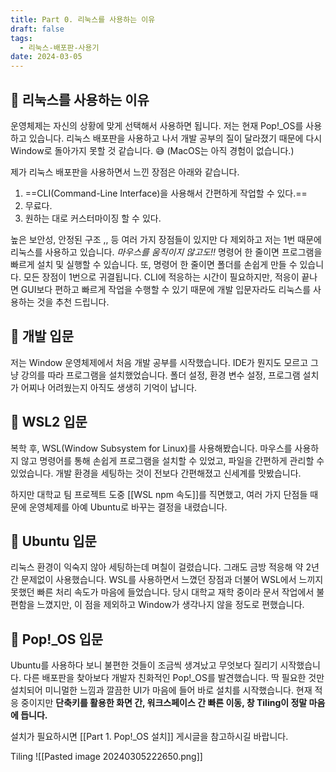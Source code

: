 ```yaml
---
title: Part 0. 리눅스를 사용하는 이유
draft: false
tags:
  - 리눅스-배포판-사용기
date: 2024-03-05
---
```

## 🌟 리눅스를 사용하는 이유

운영체제는 자신의 상황에 맞게 선택해서 사용하면 됩니다. 저는 현재 Pop!\_OS를 사용하고 있습니다. 리눅스 배포판을 사용하고 나서 개발 공부의 질이 달라졌기 때문에 다시 Window로 돌아가지 못할 것 같습니다. 😅 (MacOS는 아직 경험이 없습니다.)

제가 리눅스 배포판을 사용하면서 느낀 장점은 아래와 같습니다. 

1.  ==CLI(Command-Line Interface)을 사용해서 간편하게 작업할 수 있다.==
2. 무료다.
3. 원하는 대로 커스터마이징 할 수 있다.

높은 보안성, 안정된 구조 ,, 등 여러 가지 장점들이 있지만 다 제외하고 저는 1번 때문에 리눅스를 사용하고 있습니다. *마우스를 움직이지 않고도!!* 명령어 한 줄이면 프로그램을 빠르게 설치 및 실행할 수 있습니다. 또, 명령어 한 줄이면 폴더를 손쉽게 만들 수 있습니다. 모든 장점이 1번으로 귀결됩니다. CLI에 적응하는 시간이 필요하지만, 적응이 끝나면 GUI보다 편하고 빠르게 작업을 수행할 수 있기 때문에 개발 입문자라도 리눅스를 사용하는 것을 추천 드립니다.

## 🌟 개발 입문

저는 Window 운영체제에서 처음 개발 공부를 시작했습니다. IDE가 뭔지도 모르고 그냥 강의를 따라 프로그램을 설치했었습니다. 폴더 설정, 환경 변수 설정, 프로그램 설치가 어찌나 어려웠는지 아직도 생생히 기억이 납니다.

## 🌟 WSL2 입문

복학 후, WSL(Window Subsystem for Linux)를 사용해봤습니다. 마우스를 사용하지 않고 명령어를 통해 손쉽게 프로그램을 설치할 수 있었고, 파일을 간편하게 관리할 수 있었습니다. 개발 환경을 세팅하는 것이 전보다 간편해졌고 신세계를 맛봤습니다.

하지만 대학교 팀 프로젝트 도중 [[WSL npm 속도]]를 직면했고, 여러 가지 단점들 때문에 운영체제를 아예 Ubuntu로 바꾸는 결정을 내렸습니다.

## 🌟 Ubuntu 입문

리눅스 환경이 익숙지 않아 세팅하는데 며칠이 걸렸습니다. 그래도 금방 적응해 약 2년간 문제없이 사용했습니다. WSL를 사용하면서 느꼈던 장점과 더불어 WSL에서 느끼지 못했던 빠른 처리 속도가 마음에 들었습니다. 당시 대학교 재학 중이라 문서 작업에서 불편함을 느꼈지만, 이 점을 제외하고 Window가 생각나지 않을 정도로 편했습니다.

## 🌟 Pop!\_OS 입문

Ubuntu를 사용하다 보니 불편한 것들이 조금씩 생겨났고 무엇보다 질리기 시작했습니다. 다른 배포판을 찾아보다 개발자 친화적인 Pop!\_OS를 발견했습니다. 딱 필요한 것만 설치되어 미니멀한 느낌과 깔끔한 UI가 마음에 들어 바로 설치를 시작했습니다. 현재 적응 중이지만 **단축키를 활용한 화면 간, 워크스페이스 간 빠른 이동, 창 Tiling이 정말 마음에 듭니다.** 

설치가 필요하시면 [[Part 1. Pop!_OS 설치]] 게시글을 참고하시길 바랍니다.

Tiling
![[Pasted image 20240305222650.png]]

